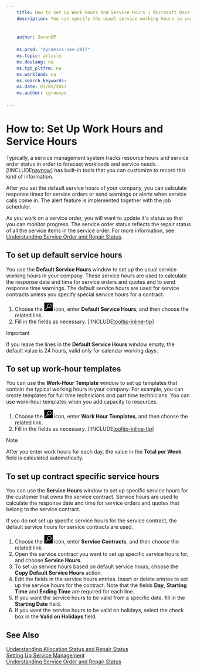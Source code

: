 ```yaml
---
    title: How to Set Up Work Hours and Service Hours | Microsoft Docs
    description: You can specify the usual service working hours in your company. These service hours are used to calculate the response date and time for service orders and quotes, and to send response time warnings.
    
     
    author: SorenGP

    ms.prod: "dynamics-nav-2017"
    ms.topic: article
    ms.devlang: na
    ms.tgt_pltfrm: na
    ms.workload: na
    ms.search.keywords:
    ms.date: 07/01/2017
    ms.author: sgroespe

---
```

# How to: Set Up Work Hours and Service Hours
Typically, a service management system tracks resource hours and service order status in order to forecast workloads and service needs. [!INCLUDE[navnow](includes/navnow_md.md)] has built-in tools that you can customize to record this kind of information.  
  
After you set the default service hours of your company, you can calculate response times for service orders or send warnings or alerts when service calls come in. The alert feature is implemented together with the job scheduler.   
  
As you work on a service order, you will want to update it's status so that you can monitor progress. The service order status reflects the repair status of all the service items in the service order. For more information, see [Understanding Service Order and Repair Status](service-order-repair-status.md). 

## To set up default service hours  
You use the **Default Service Hours** window to set up the usual service working hours in your company. These service hours are used to calculate the response date and time for service orders and quotes and to send response time warnings. The default service hours are used for service contracts unless you specify special service hours for a contract.  
  
1. Choose the ![Search for Page or Report](media/ui-search/search_small.png "Search for Page or Report icon") icon, enter **Default Service Hours**, and then choose the related link.  
2. Fill in the fields as necessary. [!INCLUDE[tooltip-inline-tip](includes/tooltip-inline-tip_md.md)]  
  
> [!IMPORTANT]  
>  If you leave the lines in the **Default Service Hours** window empty, the default value is 24 hours, valid only for calendar working days.  
  
## To set up work-hour templates
You can use the **Work-Hour Template** window to set up templates that contain the typical working hours in your company. For example, you can create templates for full time technicians and part time technicians. You can use work-hour templates when you add capacity to resources.  
  
1. Choose the ![Search for Page or Report](media/ui-search/search_small.png "Search for Page or Report icon") icon, enter **Work Hour Templates**, and then choose the related link.  
2. Fill in the fields as necessary. [!INCLUDE[tooltip-inline-tip](includes/tooltip-inline-tip_md.md)]  
  
> [!Note]
> After you enter work hours for each day, the value in the **Total per Week** field is calculated automatically.  

## To set up contract specific service hours  
You can use the **Service Hours** window to set up specific service hours for the customer that owns the service contract. Service hours are used to calculate the response date and time for service orders and quotes that belong to the service contract.  
  
If you do not set up specific service hours for the service contract, the default service hours for service contracts are used.  
  
1. Choose the ![Search for Page or Report](media/ui-search/search_small.png "Search for Page or Report icon") icon, enter **Service Contracts**, and then choose the related link.  
2. Open the service contract you want to set up specific service hours for, and choose **Service Hours**.  
4. To set up service hours based on default service hours, choose the **Copy Default Service Hours** action.  
5. Edit the fields in the service hours entries. Insert or delete entries to set up the service hours for the contract. Note that the fields **Day**, **Starting Time** and **Ending Time** are required for each line.  
6. If you want the service hours to be valid from a specific date, fill in the **Starting Date** field.  
7. If you want the service hours to be valid on holidays, select the check box in the **Valid on Holidays** field.  

## See Also  
[Understanding Allocation Status and Repair Status](service-allocation-status-and-repair-status.md)  
[Setting Up Service Management](service-setup-service.md)  
[Understanding Service Order and Repair Status](service-order-repair-status.md)  
